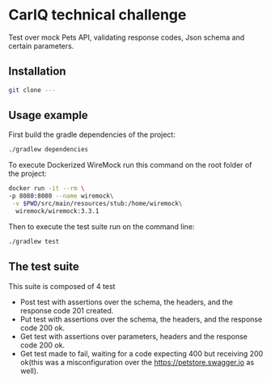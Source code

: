 # CarIQ technical challenge

Test over mock Pets API, validating response codes, Json schema and
certain parameters.

## Installation

```sh
git clone ---
```

## Usage example

First build the gradle dependencies of the project:

```sh
./gradlew dependencies
```

To execute Dockerized WireMock run this command on the root folder of the project:

```sh
docker run -it --rm \
-p 8080:8080 --name wiremock\
 -v $PWD/src/main/resources/stub:/home/wiremock\
  wiremock/wiremock:3.3.1

```

Then to execute the test suite run on the command line:

```sh
./gradlew test
```

## The test suite

This suite is composed of 4 test

- Post test with assertions over the schema, the headers, and the response code 201 created.
- Put test with assertions over the schema, the headers, and the response code 200 ok.
- Get test with assertions over parameters, headers and the response code 200 ok.
- Get test made to fail, waiting for a code expecting 400 but receiving 200 ok(this was a misconfiguration over
  the https://petstore.swagger.io as well).
